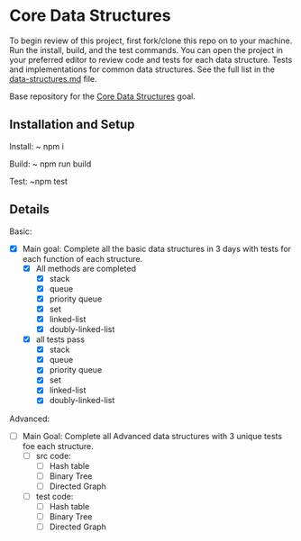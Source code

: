 # Core Data Structures

To begin review of this project, first fork/clone this repo on to your machine. Run the install, build, and the test commands. You can open the project in your preferred editor to review code and tests for each data structure.
Tests and implementations for common data structures. See the full list in the [data-structures.md](data-structures.md) file.

Base repository for the [Core Data Structures](http://jsdev.learnersguild.org/goals/128) goal.

## Installation and Setup

Install: ~ npm i

Build: ~ npm run build

Test: ~npm test

## Details
Basic:
- [x] Main goal: Complete all the basic data structures in 3 days with tests for each function of each structure.
  - [x] All methods are completed
    - [x] stack
    - [x] queue
    - [x] priority queue
    - [x] set  
    - [x] linked-list    
    - [x] doubly-linked-list

  - [x] all tests pass
    - [x] stack
    - [x] queue
    - [x] priority queue
    - [x] set  
    - [x] linked-list    
    - [x] doubly-linked-list

Advanced:
- [ ] Main Goal: Complete all Advanced data structures with 3 unique tests foe each structure.
  - [ ] src code:
    - [ ] Hash table
    - [ ] Binary Tree
    - [ ] Directed Graph
  - [ ] test code:
    - [ ] Hash table
    - [ ] Binary Tree
    - [ ] Directed Graph
